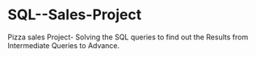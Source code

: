 # SQL--Sales-Project
Pizza sales Project- Solving the SQL queries to find out the Results from Intermediate Queries to Advance.
